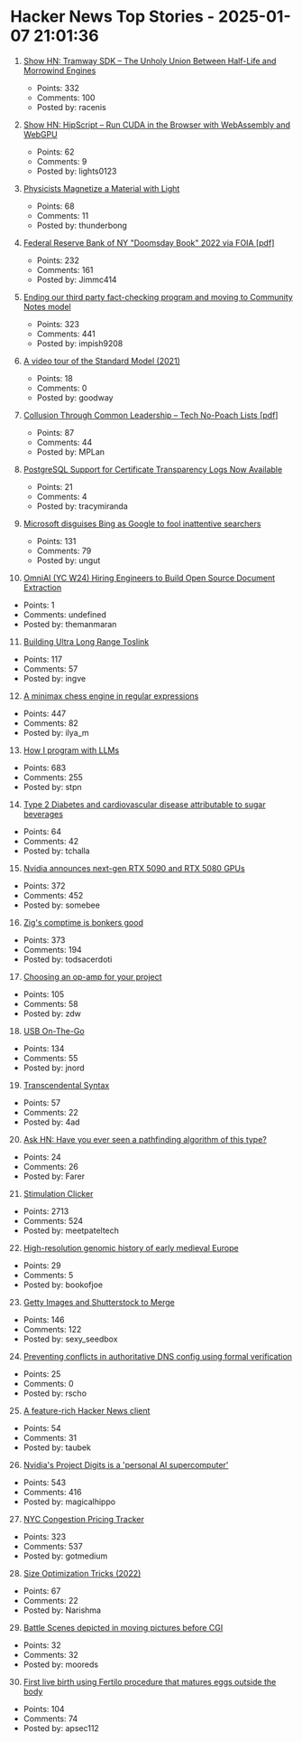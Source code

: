 # Hacker News Top Stories - 2025-01-07 21:01:36

1. [Show HN: Tramway SDK – The Unholy Union Between Half-Life and Morrowind Engines](https://racenis.github.io/tram-sdk/why.html)
   - Points: 332
   - Comments: 100
   - Posted by: racenis

2. [Show HN: HipScript – Run CUDA in the Browser with WebAssembly and WebGPU](https://hipscript.lights0123.com/)
   - Points: 62
   - Comments: 9
   - Posted by: lights0123

3. [Physicists Magnetize a Material with Light](https://news.mit.edu/2024/physicists-magnetize-material-using-light-1218)
   - Points: 68
   - Comments: 11
   - Posted by: thunderbong

4. [Federal Reserve Bank of NY "Doomsday Book" 2022 via FOIA [pdf]](https://www.crisesnotes.com/content/files/2023/12/NYFRB-2006.--Doomsday-Book--Searchable.pdf)
   - Points: 232
   - Comments: 161
   - Posted by: Jimmc414

5. [Ending our third party fact-checking program and moving to Community Notes model](https://about.fb.com/news/2025/01/meta-more-speech-fewer-mistakes/)
   - Points: 323
   - Comments: 441
   - Posted by: impish9208

6. [A video tour of the Standard Model (2021)](https://www.quantamagazine.org/a-video-tour-of-the-standard-model-20210716/)
   - Points: 18
   - Comments: 0
   - Posted by: goodway

7. [Collusion Through Common Leadership – Tech No-Poach Lists [pdf]](https://wwws.law.northwestern.edu/research-faculty/clbe/events/antitrust/documents/prager_collusion_through_common_leadership.pdf)
   - Points: 87
   - Comments: 44
   - Posted by: MPLan

8. [PostgreSQL Support for Certificate Transparency Logs Now Available](https://blog.transparency.dev/postgresql-support-for-certificate-transparency-logs-released)
   - Points: 21
   - Comments: 4
   - Posted by: tracymiranda

9. [Microsoft disguises Bing as Google to fool inattentive searchers](https://www.pcworld.com/article/2568916/microsoft-disguises-bing-as-google-to-fool-inattentive-searchers.html)
   - Points: 131
   - Comments: 79
   - Posted by: ungut

10. [OmniAI (YC W24) Hiring Engineers to Build Open Source Document Extraction](https://www.ycombinator.com/companies/omniai/jobs/LG5jeP2-full-stack-engineer)
   - Points: 1
   - Comments: undefined
   - Posted by: themanmaran

11. [Building Ultra Long Range Toslink](https://blog.benjojo.co.uk/post/sfp-experiment-ultra-long-range-toslink)
   - Points: 117
   - Comments: 57
   - Posted by: ingve

12. [A minimax chess engine in regular expressions](https://nicholas.carlini.com/writing/2025/regex-chess.html)
   - Points: 447
   - Comments: 82
   - Posted by: ilya_m

13. [How I program with LLMs](https://crawshaw.io/blog/programming-with-llms)
   - Points: 683
   - Comments: 255
   - Posted by: stpn

14. [Type 2 Diabetes and cardiovascular disease attributable to sugar beverages](https://www.nature.com/articles/s41591-024-03345-4)
   - Points: 64
   - Comments: 42
   - Posted by: tchalla

15. [Nvidia announces next-gen RTX 5090 and RTX 5080 GPUs](https://www.theverge.com/2025/1/6/24337396/nvidia-rtx-5080-5090-5070-ti-5070-price-release-date)
   - Points: 372
   - Comments: 452
   - Posted by: somebee

16. [Zig's comptime is bonkers good](https://www.scottredig.com/blog/bonkers_comptime/)
   - Points: 373
   - Comments: 194
   - Posted by: todsacerdoti

17. [Choosing an op-amp for your project](https://lcamtuf.substack.com/p/choosing-an-op-amp-for-your-project)
   - Points: 105
   - Comments: 58
   - Posted by: zdw

18. [USB On-The-Go](https://computer.rip/2024-01-06-usb-on-the-go.html)
   - Points: 134
   - Comments: 55
   - Posted by: jnord

19. [Transcendental Syntax](https://github.com/engboris/transcendental-syntax)
   - Points: 57
   - Comments: 22
   - Posted by: 4ad

20. [Ask HN: Have you ever seen a pathfinding algorithm of this type?](https://blog.breathingworld.com/research-on-a-new-method-of-pathfinding-algorithm-for-performance-improvement/)
   - Points: 24
   - Comments: 26
   - Posted by: Farer

21. [Stimulation Clicker](https://neal.fun/stimulation-clicker/)
   - Points: 2713
   - Comments: 524
   - Posted by: meetpateltech

22. [High-resolution genomic history of early medieval Europe](https://www.nature.com/articles/s41586-024-08275-2)
   - Points: 29
   - Comments: 5
   - Posted by: bookofjoe

23. [Getty Images and Shutterstock to Merge](https://newsroom.gettyimages.com/en/getty-images/getty-images-and-shutterstock-to-merge-creating-a-premier-visual-content-company)
   - Points: 146
   - Comments: 122
   - Posted by: sexy_seedbox

24. [Preventing conflicts in authoritative DNS config using formal verification](https://blog.cloudflare.com/topaz-policy-engine-design/)
   - Points: 25
   - Comments: 0
   - Posted by: rscho

25. [A feature-rich Hacker News client](https://github.com/Livinglist/Hacki)
   - Points: 54
   - Comments: 31
   - Posted by: taubek

26. [Nvidia's Project Digits is a 'personal AI supercomputer'](https://techcrunch.com/2025/01/06/nvidias-project-digits-is-a-personal-ai-computer/)
   - Points: 543
   - Comments: 416
   - Posted by: magicalhippo

27. [NYC Congestion Pricing Tracker](https://www.congestion-pricing-tracker.com/)
   - Points: 323
   - Comments: 537
   - Posted by: gotmedium

28. [Size Optimization Tricks (2022)](https://justine.lol/sizetricks/)
   - Points: 67
   - Comments: 22
   - Posted by: Narishma

29. [Battle Scenes depicted in moving pictures before CGI](https://battlefieldanomalies.com/category-general/battle-scenes-depicted-in-moving-pictures-before-c-g-i/)
   - Points: 32
   - Comments: 32
   - Posted by: mooreds

30. [First live birth using Fertilo procedure that matures eggs outside the body](https://www.businesswire.com/news/home/20241216400051/en/Gameto-Announces-World%E2%80%99s-First-Live-Birth-Using-Fertilo-Procedure-that-Matures-Eggs-Outside-the-Body)
   - Points: 104
   - Comments: 74
   - Posted by: apsec112

